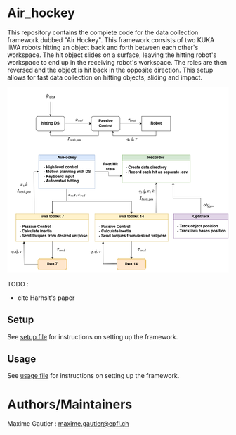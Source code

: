 # Air_hockey 

This repository contains the complete code for the data collection framework dubbed "Air Hockey". This framework consists of two KUKA IIWA robots hitting an object back and forth between each other's workspace. The hit object slides on a surface, leaving the hitting robot's workspace to end up in the receiving robot's workspace. The roles are then reversed and the object is hit back in the opposite direction. This setup allows for fast data collection on hitting objects, sliding and impact.


![AirHockey Communication](media/AirHockey_Communication.png)


TODO : 
- cite Harhsit's paper


## Setup 

See [setup file](src/air_hockey/setup.md) for instructions on setting up the framework.

## Usage

See [usage file](src/air_hockey/usage.md) for instructions on setting up the framework.

# Authors/Maintainers 

Maxime Gautier : maxime.gautier@epfl.ch
